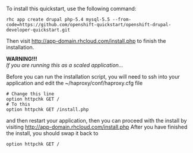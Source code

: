 To install this quickstart, use the following command:
	
	rhc app create drupal php-5.4 mysql-5.5 --from-code=https://github.com/openshift-quickstart/openshift-drupal-developer-quickstart.git
	
Then visit http://app-domain.rhcloud.com/install.php to finish the installation.

**WARNING!!!**  
_If you are running this as a scaled application..._

Before you can run the installation script, you will need to ssh into your application and edit the ~/haproxy/conf/haproxy.cfg file  

    # Change this line
    option httpchk GET /
    # To this
    option httpchk GET /install.php  
	
and then restart your application, then you can proceed with the install by visiting http://app-domain.rhcloud.com/install.php 
After you have finished the install, you should swap it back to 

    option httpchk GET / 
